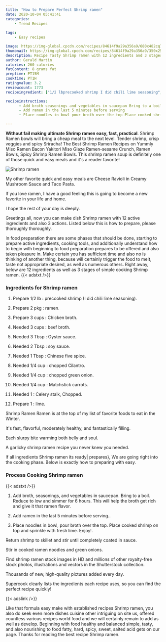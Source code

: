 ```yaml
---
title: "How to Prepare Perfect Shrimp ramen"
date: 2020-10-04 05:41:41
categories:
    - Trend Recipes
    
tags:
    - Easy recipes

image: https://img-global.cpcdn.com/recipes/84614f9a29a356a9/680x482cq70/shrimp-ramen-recipe-main-photo.jpg
thumbnail: https://img-global.cpcdn.com/recipes/84614f9a29a356a9/350x250cq70/shrimp-ramen-recipe-main-photo.jpg
description: Recipe Tasty Shrimp ramen with 12 ingredients and 3 stages of easy cooking.
author: Gerald Martin
calories: 260 calories
fatContent: 8 grams fat
preptime: PT15M
cooktime: PT1H
ratingvalue: 3.2
reviewcount: 1773
recipeingredient: ["1/2 lbprecooked shrimp I did chili lime seasoning", "2 pkgramen", "3 cupsChicken broth", "3 cupsbeef broth", "3 TbspOyster sauce", "2 Tbspsoy sauce", "1 TbspChinese five spice", "1/4 cupchopped Cilantro", "1/4 cupchopped green onion", "1/4 cupMatchstick carrots", "1Celery stalk Chopped", "1lime"]

recipeinstructions: 
      - Add broth seasonings and vegetables in saucepan Bring to a boil Reduce to low and simmer for 6 hours This will help the broth get rich and give it that ramen flavor 
      - Add ramen in the last 5 minutes before serving 
      - Place noodles in bowl pour broth over the top Place cooked shrimp on top and sprinkle with fresh lime Enjoy

---
```




**Without fail making ultimate Shrimp ramen easy, fast, practical**. Shrimp Ramen bowls will bring a cheap meal to the next level. Tender shrimp, crisp veggies and spicy Sriracha! The Best Shrimp Ramen Recipes on Yummly Miso Ramen Bacon Yakitori Miso Glaze Ramen-sesame Crunch, Ramen Bowls, Spicy Shrimp Ramen Bowls. This shrimp ramen soup is definitely one of those quick and easy meals and it&#39;s a reader favorite!


![Shrimp ramen](https://img-global.cpcdn.com/recipes/84614f9a29a356a9/680x482cq70/shrimp-ramen-recipe-main-photo.jpg "Shrimp ramen")



My other favorite quick and easy meals are Cheese Ravioli in Creamy Mushroom Sauce and Taco Pasta.

If you love ramen, I have a good feeling this is going to become a new favorite in your life and home.

I hope the rest of your day is deeply.


Greetings all, now you can make dish Shrimp ramen with 12 active ingredients and also 3 actions. Listed below this is how to prepare, please thoroughly thoroughly.

In food preparation there are some phases that should be done, starting to prepare active ingredients, cooking tools, and additionally understand how to begin with beginning to food preparation prepares to be offered and also taken pleasure in. Make certain you has sufficient time and also no is thinking of another thing, because will certainly trigger the food to melt, taste not appropriate desired, as well as numerous others. Right away, below are 12 ingredients as well as 3 stages of simple cooking Shrimp ramen.
{{< adstxt />}}

### Ingredients for Shrimp ramen


1. Prepare 1/2 lb : precooked shrimp (I did chili lime seasoning).

1. Prepare 2 pkg : ramen.

1. Prepare 3 cups : Chicken broth.

1. Needed 3 cups : beef broth.

1. Needed 3 Tbsp : Oyster sauce.

1. Needed 2 Tbsp : soy sauce.

1. Needed 1 Tbsp : Chinese five spice.

1. Needed 1/4 cup : chopped Cilantro.

1. Needed 1/4 cup : chopped green onion.

1. Needed 1/4 cup : Matchstick carrots.

1. Needed 1 : Celery stalk, Chopped.

1. Prepare 1 : lime.


Shrimp Ramen Ramen is at the top of my list of favorite foods to eat in the Winter.

It&#39;s fast, flavorful, moderately healthy, and fantastically filling.

Each slurpy bite warming both belly and soul.

A garlicky shrimp ramen recipe you never knew you needed.


If all ingredients Shrimp ramen its ready| prepares}, We are going right into the cooking phase. Below is exactly how to preparing with easy.

### Process Cooking Shrimp ramen

{{< adstxt />}}


1. Add broth, seasonings, and vegetables in saucepan. Bring to a boil. Reduce to low and simmer for 6 hours. This will help the broth get rich and give it that ramen flavor.



1. Add ramen in the last 5 minutes before serving..



1. Place noodles in bowl, pour broth over the top. Place cooked shrimp on top and sprinkle with fresh lime. Enjoy!.




Return shrimp to skillet and stir until completely coated in sauce.

Stir in cooked ramen noodles and green onions.

Find shrimp ramen stock images in HD and millions of other royalty-free stock photos, illustrations and vectors in the Shutterstock collection.

Thousands of new, high-quality pictures added every day.

Supercook clearly lists the ingredients each recipe uses, so you can find the perfect recipe quickly!


{{< adslink />}}

Like that formula easy make with established recipes Shrimp ramen, you also do seek even more dishes cuisine other intriguing on site us, offered countless various recipes world food and we will certainly remain to add as well as develop. Beginning with food healthy and balanced simple, tasty, and also nourishing to food fatty, hard, spicy, sweet, salted acid gets on our page. Thanks for reading the best recipe Shrimp ramen.
